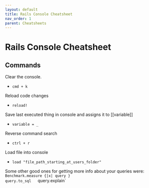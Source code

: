 ```yaml
---
layout: default
title: Rails Console Cheatsheet
nav_order: 1
parent: Cheatsheets
---
```


# Rails Console Cheatsheet

## Commands

Clear the console.
- `cmd + k` 

Reload code changes
- `reload!`  

Save last executed thing in console and assigns it to [[variable]]
- `variable = _`  

Reverse command search
- `ctrl + r`  

Load file into console
- `load "file_path_starting_at_users_folder"`

Some other good ones for getting more info about your queries were:
`Benchmark.measure {|x| query }`  
`query.to_sql  
`query.explain`
